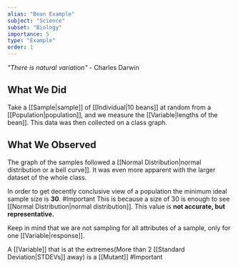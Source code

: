```yaml
---
alias: "Bean Example"
subject: "Science"
subset: "Biology"
importance: 5
type: "Example"
order: 1
---
```


_"There is natural variation"_ - Charles Darwin

## What We Did
Take a [[Sample|sample]] of [[Individual|10 beans]] at random from a [[Population|population]], and we measure the [[Variable|lengths of the bean]].
This data was then collected on a class graph.

## What We Observed
The graph of the samples followed a [[Normal Distribution|normal distribution or a bell curve]]. It was even more apparent with the larger dataset of the whole class.

In order to get decently conclusive view of a population the minimum ideal sample size is **30**. #Important 
This is because a size of 30 is enough to see [[Normal Distribution|normal distribution]]. This value is **not accurate, but representative.**

Keep in mind that we are not sampling for all attributes of a sample, only for one [[Variable|response]].

A [[Variable]] that is at the extremes(More than 2 [[Standard Deviation|STDEVs]] away) is a [[Mutant]] #Important 
